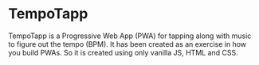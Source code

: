 # TempoTapp

TempoTapp is a Progressive Web App (PWA) for tapping along with music to figure out the tempo (BPM). It has been created
as an exercise in how you build PWAs. So it is created using only vanilla JS, HTML and CSS.
